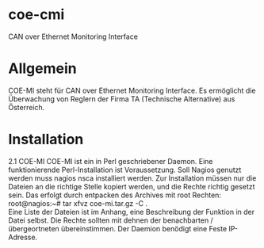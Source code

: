 # coe-cmi
CAN over Ethernet Monitoring Interface

# Allgemein  
COE-MI steht für CAN over Ethernet Monitoring Interface. Es ermöglicht die Überwachung von  Reglern der Firma TA (Technische Alternative) aus Österreich.  

# Installation
2.1 COE-MI
COE-MI ist ein in Perl geschriebener Daemon. Eine funktionierende  Perl-Installation ist Voraussetzung. Soll Nagios genutzt werden muss nagios nsca installiert werden. Zur Installation müssen nur die Dateien an die richtige Stelle kopiert werden, und die Rechte richtig gesetzt sein. Das erfolgt durch entpacken des Archives mit root Rechten: 
root@nagios:~# tar xfvz coe-mi.tar.gz -C .	
Eine Liste der Dateien   ist im Anhang, eine Beschreibung der Funktion in der Datei selbst. Die Rechte sollten mit dehnen der benachbarten / übergeortneten übereinstimmen.
Der Daemion benödigt eine Feste IP-Adresse. 
